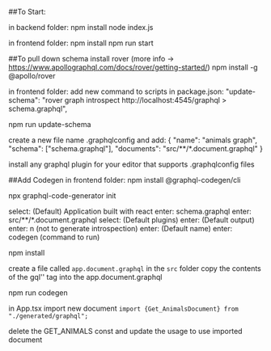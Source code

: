 ##To Start:

in backend folder: 
npm install
node index.js

in frontend folder: 
npm install
npm run start

##To pull down schema
install rover (more info -> https://www.apollographql.com/docs/rover/getting-started/)
npm install -g @apollo/rover

in frontend folder:
add new command to scripts in package.json: "update-schema": "rover graph introspect http://localhost:4545/graphql > schema.graphql",

npm run update-schema

create a new file name .graphqlconfig and add:
{
  "name": "animals graph",
  "schema": ["schema.graphql"],
  "documents": "src/**/*.document.graphql"
}

install any graphql plugin for your editor that supports .graphqlconfig files

##Add Codegen
in frontend folder:
npm install @graphql-codegen/cli

npx graphql-code-generator init

select: (Default) Application built with react
enter: schema.graphql
enter: src/**/*.document.graphql
select: (Default plugins)
enter: (Default output)
enter: n (not to generate introspection)
enter: (Default name)
enter: codegen (command to run)

npm install

create a file called `app.document.graphql` in the `src` folder
copy the contents of the gql'' tag into the app.document.graphql

npm run codegen

in App.tsx import new document `import {Get_AnimalsDocument} from "./generated/graphql";`

delete the GET_ANIMALS const and update the usage to use imported document


